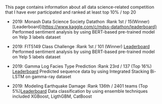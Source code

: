 This page contains information about all data science-related competition that I have ever participated and ranked at least top 10% / top 20

* 2019: Monash Data Science Society Datathon :Rank 1st / 15(Winner)[Leaderboard](https://www.kaggle.com/c/mdss-datathon/leaderboard}
Performed sentiment analysis by using BERT-based pre-trained model on Yelp 3 labels dataset

* 2019: FIT5149 Class Challenge :Rank 1st / 101 (Winner) [Leaderboard](https://www.kaggle.com/c/fit51492019s2-challenge/leaderboard)
Performed sentiment analysis by using BERT-based  pre-trained model on Yelp 5 labels dataset


* 2019: Gamma Log Facies Type Prediction :Rank 23rd / 137 (Top 16%) [Leaderboard](https://www.crowdanalytix.com/contests/gamma-log-facies-type-prediction)
Predicted sequence data by using Integrated Stacking Bi-LSTM on gamma-ray dataset


* 2019: Modeling Earthquake Damage :Rank 136th / 2401 teams (Top 5%)[Leaderboard](https://www.drivendata.org/competitions/57/nepal-earthquake/leaderboard/)
Data classification by using ensemble techniques included XGBoost, LigthGBM, CatBoost

